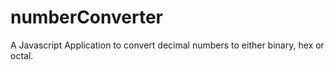 # numberConverter
A Javascript Application to convert decimal numbers to either binary, hex or octal.
